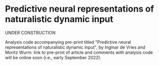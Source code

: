 # Predictive neural representations of naturalistic dynamic input

UNDER CONSTRUCTION

Analysis code accompanying pre-print titled "Predictive neural representations of naturalistic dynamic input", by Ingmar de Vries and Moritz Wurm: 
link to pre-print of article and comments with analysis code will be online soon (i.e., early September 2022).
